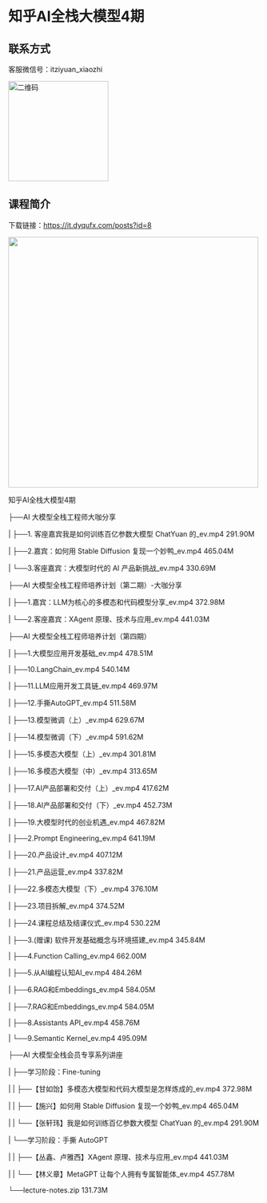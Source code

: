 # 知乎AI全栈大模型4期

## 联系方式

客服微信号：itziyuan_xiaozhi

<img src="https://ziyuanyun.oss-cn-guangzhou.aliyuncs.com/common/20240614073449/666b82192834a.jpg" width="200" height="200" alt="二维码">

## 课程简介

下载链接：https://it.dyqufx.com/posts?id=8

<img src="https://ziyuanyun.oss-cn-guangzhou.aliyuncs.com/yun/20240515151519/664461074cd5e.jpg" width="500" alt="">

  知乎AI全栈大模型4期



 ├──AI 大模型全栈工程师大咖分享

 | ├──1. 客座嘉宾我是如何训练百亿参数大模型 ChatYuan 的_ev.mp4 291.90M

 | ├──2.嘉宾：如何用 Stable Diffusion 复现一个妙鸭_ev.mp4 465.04M

 | └──3.客座嘉宾：大模型时代的 AI 产品新挑战_ev.mp4 330.69M

 ├──AI 大模型全栈工程师培养计划（第二期）-大咖分享

 | ├──1.嘉宾：LLM为核心的多模态和代码模型分享_ev.mp4 372.98M

 | └──2.客座嘉宾：XAgent 原理、技术与应用_ev.mp4 441.03M

 ├──AI 大模型全栈工程师培养计划（第四期）

 | ├──1.大模型应用开发基础_ev.mp4 478.51M

 | ├──10.LangChain_ev.mp4 540.14M

 | ├──11.LLM应用开发工具链_ev.mp4 469.97M

 | ├──12.手撕AutoGPT_ev.mp4 511.58M

 | ├──13.模型微调（上）_ev.mp4 629.67M

 | ├──14.模型微调（下）_ev.mp4 591.62M

 | ├──15.多模态大模型（上）_ev.mp4 301.81M

 | ├──16.多模态大模型（中）_ev.mp4 313.65M

 | ├──17.AI产品部署和交付（上）_ev.mp4 417.62M

 | ├──18.AI产品部署和交付（下）_ev.mp4 452.73M

 | ├──19.大模型时代的创业机遇_ev.mp4 467.82M

 | ├──2.Prompt Engineering_ev.mp4 641.19M

 | ├──20.产品设计_ev.mp4 407.12M

 | ├──21.产品运营_ev.mp4 337.82M

 | ├──22.多模态大模型（下）_ev.mp4 376.10M

 | ├──23.项目拆解_ev.mp4 374.52M

 | ├──24.课程总结及结课仪式_ev.mp4 530.22M

 | ├──3.(赠课) 软件开发基础概念与环境搭建_ev.mp4 345.84M

 | ├──4.Function Calling_ev.mp4 662.00M

 | ├──5.从AI编程认知AI_ev.mp4 484.26M

 | ├──6.RAG和Embeddings_ev.mp4 584.05M

 | ├──7.RAG和Embeddings_ev.mp4 584.05M

 | ├──8.Assistants API_ev.mp4 458.76M

 | └──9.Semantic Kernel_ev.mp4 495.09M

 ├──AI 大模型全栈会员专享系列讲座

 | ├──学习阶段：Fine-tuning

 | | ├──【甘如饴】多模态大模型和代码大模型是怎样炼成的_ev.mp4 372.98M

 | | ├──【施兴】如何用 Stable Diffusion 复现一个妙鸭_ev.mp4 465.04M

 | | └──【张轩玮】我是如何训练百亿参数大模型 ChatYuan 的_ev.mp4 291.90M

 | └──学习阶段：手撕 AutoGPT

 | | ├──【丛鑫、卢雅西】XAgent 原理、技术与应用_ev.mp4 441.03M

 | | └──【林义章】MetaGPT 让每个人拥有专属智能体_ev.mp4 457.78M

 └──lecture-notes.zip 131.73M

  